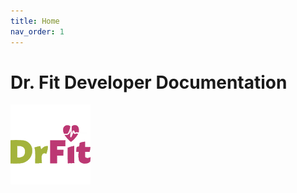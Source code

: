 ```yaml
---
title: Home
nav_order: 1
---
```


# Dr. Fit Developer Documentation

![](/assets/logo-square128.png)

